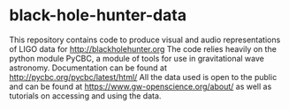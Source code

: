 # black-hole-hunter-data
This repository contains code to produce visual and audio representations of LIGO data for http://blackholehunter.org
The code relies heavily on the python module PyCBC, a module of tools for use in gravitational wave astronomy. Documentation can be found at http://pycbc.org/pycbc/latest/html/
All the data used is open to the public and can be found at https://www.gw-openscience.org/about/ as well as tutorials on accessing and using the data.
